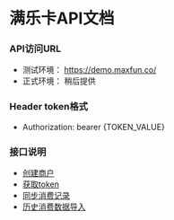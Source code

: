 # 满乐卡API文档


### API访问URL
   
  * 测试环境： https://demo.maxfun.co/
  * 正式环境： 稍后提供


###  Header token格式
  * Authorization: bearer {TOKEN_VALUE}


### 接口说明
  * [创建商户](https://github.com/maxfunapi/api/blob/master/create_merchant.md)
  * [获取token](https://github.com/maxfunapi/api/blob/master/get_access_token.md)
  * [同步消费记录](https://github.com/maxfunapi/api/blob/master/syn_transaction.md)
  * [历史消费数据导入](https://github.com/maxfunapi/api/blob/master/import_history.md)
